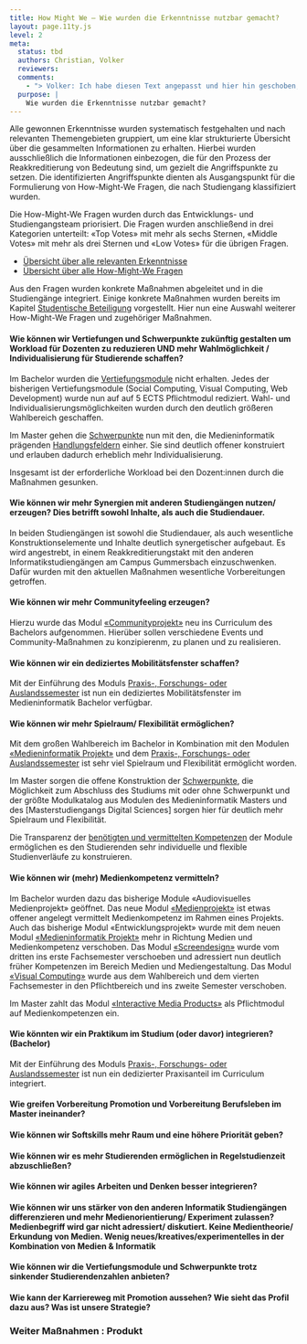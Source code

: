 ```yaml
---
title: How Might We – Wie wurden die Erkenntnisse nutzbar gemacht?
layout: page.11ty.js
level: 2
meta:
  status: tbd
  authors: Christian, Volker
  reviewers: 
  comments:
    - "> Volker: Ich habe diesen Text angepasst und hier hin geschoben, so dass er sich auf beide Sektionen („Externe Expertise” und „Studentische Beteiligung”) bezieht."
  purpose: |
    Wie wurden die Erkenntnisse nutzbar gemacht?
---
```


Alle gewonnen Erkenntnisse wurden systematisch festgehalten und nach relevanten Themengebieten gruppiert, um eine klar strukturierte Übersicht über die gesammelten Informationen zu erhalten. Hierbei wurden ausschließlich die Informationen einbezogen, die für den Prozess der Reakkreditierung von Bedeutung sind, um gezielt die Angriffspunkte zu setzen. Die identifizierten Angriffspunkte dienten als Ausgangspunkt für die Formulierung von How-Might-We Fragen, die nach Studiengang klassifiziert wurden. 

Die How-Might-We Fragen wurden durch das Entwicklungs- und Studiengangsteam priorisiert. Die Fragen wurden anschließend in drei Kategorien unterteilt: «Top Votes» mit mehr als sechs Sternen, «Middle Votes» mit mehr als drei Sternen und «Low Votes» für die übrigen Fragen.

- [Übersicht über alle relevanten Erkenntnisse](/insights/)
- [Übersicht über alle How-Might-We Fragen](/how-might-we/)

Aus den Fragen wurden konkrete Maßnahmen abgeleitet und in die Studiengänge integriert. Einige konkrete Maßnahmen wurden bereits im Kapitel [Studentische Beteiligung](#studentische-beteiligung) vorgestellt. Hier nun eine Auswahl weiterer How-Might-We Fragen und zugehöriger Maßnahmen.

#### Wie können wir Vertiefungen und Schwerpunkte zukünftig gestalten um Workload für Dozenten zu reduzieren UND mehr Wahlmöglichkeit / Individualisierung für Studierende schaffen?

Im Bachelor wurden die [Vertiefungsmodule](https://www.medieninformatik.th-koeln.de/study/bachelor/#vertiefungsmodul) nicht erhalten. Jedes der bisherigen Vertiefungsmodule (Social Computing, Visual Computing, Web Development) wurde nun auf auf 5 ECTS Pflichtmodul rediziert. Wahl- und Individualisierungsmöglichkeiten wurden durch den deutlich größeren Wahlbereich geschaffen.

Im Master gehen die [Schwerpunkte](/schwerpunkte) nun mit den, die Medieninformatik prägenden [Handlungsfeldern](/handlungsfelder) einher. Sie sind deutlich offener konstruiert und erlauben dadurch erheblich mehr Individualisierung. 

Insgesamt ist der erforderliche Workload bei den Dozent:innen durch die Maßnahmen gesunken.

#### Wie können wir mehr Synergien mit anderen Studiengängen nutzen/ erzeugen? Dies betrifft sowohl Inhalte, als auch die Studiendauer.

In beiden Studiengängen ist sowohl die Studiendauer, als auch wesentliche Konstruktionselemente und Inhalte deutlich synergetischer aufgebaut. Es wird angestrebt, in einem Reakkreditierungstakt mit den anderen Informatikstudiengängen am Campus Gummersbach einzuschwenken. Dafür wurden mit den aktuellen Maßnahmen wesentliche Vorbereitungen getroffen. 

#### Wie können wir mehr Communityfeeling erzeugen?

Hierzu wurde das Modul [«Communityprojekt»](/medieninformatik-bachelor/modulbeschreibungen-bpo5/BA_Communityprojekt/) neu ins Curriculum des Bachelors aufgenommen. Hierüber sollen verschiedene Events und Community-Maßnahmen zu konzipierenm, zu planen und zu realisieren.

#### Wie können wir ein dediziertes Mobilitätsfenster schaffen?

Mit der Einführung des Moduls [Praxis-, Forschungs- oder Auslandssemester](/medieninformatik-bachelor/modulbeschreibungen-bpo5/BA_Praxissemester/) ist nun ein dediziertes Mobilitätsfenster im Medieninformatik Bachelor verfügbar.

#### Wie können wir mehr Spielraum/ Flexibilität ermöglichen?
Mit dem großen Wahlbereich im Bachelor in Kombination mit den Modulen [«Medieninformatik Projekt»](/medieninformatik-bachelor/modulbeschreibungen-bpo5/BA_Projekt/) und dem [Praxis-, Forschungs- oder Auslandssemester](/medieninformatik-bachelor/modulbeschreibungen-bpo5/BA_Praxissemester/) ist sehr viel Spielraum und Flexibilität ermöglicht worden.

Im Master sorgen die offene Konstruktion der [Schwerpunkte](/schwerpunkte), die Möglichkeit zum Abschluss des Studiums mit oder ohne Schwerpunkt und der größte Modulkatalog aus Modulen des Medieninformatik Masters und des [Masterstudiengangs Digital Sciences] sorgen hier für deutlich mehr Spielraum und Flexibilität.

Die Transparenz der [benötigten und vermittelten Kompetenzen](/medieninformatik-bachelor/kompetenzen-der-module-bpo5/) der Module ermöglichen es den Studierenden sehr individuelle und flexible Studienverläufe zu konstruieren.

#### Wie können wir (mehr) Medienkompetenz vermitteln?

Im Bachelor wurden dazu das bisherige Module «Audiovisuelles Medienprojekt» geöffnet. Das neue Modul [«Medienprojekt»](/medieninformatik-bachelor/modulbeschreibungen-bpo5/BA_Medienprojekt/) ist etwas offener angelegt vermittelt Medienkompetenz im Rahmen eines Projekts. Auch das bisherige Modul «Entwicklungsprojekt» wurde mit dem neuen Modul [«Medieninformatik Projekt»](/medieninformatik-bachelor/modulbeschreibungen-bpo5/BA_Projekt/) mehr in Richtung Medien und Medienkompetenz verschoben. Das Modul [«Screendesign»](/medieninformatik-bachelor/modulbeschreibungen-bpo5/BA_Screendesign/) wurde vom dritten ins erste Fachsemester verschoeben und adressiert nun deutlich früher Kompetenzen im Bereich Medien und Mediengestaltung. Das Modul [«Visual Computing»](/medieninformatik-bachelor/modulbeschreibungen-bpo5/BA_Visual-Computing/) wurde aus dem Wahlbereich und dem vierten Fachsemester in den Pflichtbereich und ins zweite Semester verschoben.

Im Master zahlt das Modul [«Interactive Media Products»](/medieninformatik-master/modulbeschreibungen-mpo5/MA_All_Interactive-Media-Products/) als Pflichtmodul auf Medienkompetenzen ein.

#### Wie könnten wir ein Praktikum im Studium (oder davor) integrieren? (Bachelor)

Mit der Einführung des Moduls [Praxis-, Forschungs- oder Auslandssemester](/medieninformatik-bachelor/modulbeschreibungen-bpo5/BA_Praxissemester/) ist nun ein dedizierter Praxisanteil im Curriculum integriert.

#### Wie greifen Vorbereitung Promotion und Vorbereitung Berufsleben im Master ineinander?

#### Wie können wir Softskills mehr Raum und eine höhere Priorität geben?

#### Wie können wir es mehr Studierenden ermöglichen in Regelstudienzeit abzuschließen?

#### Wie können wir agiles Arbeiten und Denken besser integrieren?

#### Wie können wir uns stärker von den anderen Informatik Studiengängen differenzieren und mehr Medienorientierung/ Experiment zulassen? Medienbegriff wird gar nicht adressiert/ diskutiert. Keine Medientheorie/ Erkundung von Medien. Wenig neues/kreatives/experimentelles in der Kombination von Medien & Informatik

#### Wie können wir die Vertiefungsmodule und Schwerpunkte trotz sinkender Studierendenzahlen anbieten?

#### Wie kann der Karriereweg mit Promotion aussehen? Wie sieht das Profil dazu aus? Was ist unsere Strategie?


### Weiter Maßnahmen : Produkt